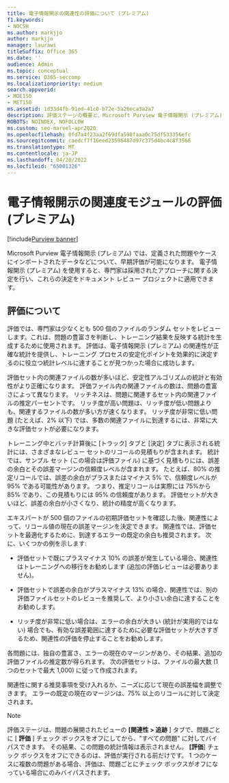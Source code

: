 ```yaml
---
title: 電子情報開示の関連性の評価について (プレミアム)
f1.keywords:
- NOCSH
ms.author: markjjo
author: markjjo
manager: laurawi
titleSuffix: Office 365
ms.date: ''
audience: Admin
ms.topic: conceptual
ms.service: O365-seccomp
ms.localizationpriority: medium
search.appverid:
- MOE150
- MET150
ms.assetid: 1d33d4fb-91ed-41c0-b72e-5a26eca3a2a7
description: 評価ステージの概要と、Microsoft Purview 電子情報開示 (プレミアム) での関連性トレーニング中の問題の豊富さを決定する役割について説明します。
ROBOTS: NOINDEX, NOFOLLOW
ms.custom: seo-marvel-apr2020
ms.openlocfilehash: 0fd7a4f23aa2f69dfa598faaa0c75df533356efc
ms.sourcegitcommit: caedcf7f16eed23596487d97c375d4bc4c8f3566
ms.translationtype: MT
ms.contentlocale: ja-JP
ms.lasthandoff: 04/20/2022
ms.locfileid: "65001326"
---
```

# <a name="assessment-in-the-relevance-module-in-ediscovery-premium"></a>電子情報開示の関連度モジュールの評価 (プレミアム)

[!include[Purview banner](../includes/purview-rebrand-banner.md)]
  
Microsoft Purview 電子情報開示 (プレミアム) では、定義された問題やケースにインポートされたデータなどについて、早期評価が可能になります。 電子情報開示 (プレミアム) を使用すると、専門家は採用されたアプローチに関する決定を行い、これらの決定をドキュメント レビュー プロジェクトに適用できます。
  
## <a name="understanding-assessment"></a>評価について

評価では、専門家は少なくとも 500 個のファイルのランダム セットをレビューします。これは、問題の豊富さを判断し、トレーニング結果を反映する統計を生成するために使用されます。 評価は、電子情報開示 (プレミアム) の関連性が正確な統計を提供し、トレーニング プロセスの安定化ポイントを効果的に決定するのに役立つ統計レベルに達することが見つかった場合に成功します。 
  
評価セット内の関連ファイルの数が多いほど、安定性アルゴリズムの統計と有効性がより正確になります。 評価ファイル内の関連ファイルの数は、問題の豊富さによって異なります。 リッチネスは、問題に関連するセット内の関連ファイルの推定パーセントです。 リッチ度が高い問題は、リッチ度が低い問題よりも、関連するファイルの数が多い方が速くなります。 リッチ度が非常に低い問題 (たとえば、2% 以下) では、多数の関連ファイルに到達するには、非常に大きな評価セットが必要になります。
  
トレーニング中とバッチ計算後に [トラック] タブと [決定] タブに表示される統計には、さまざまなレビュー セットのリコールの見積もりが含まれます。 統計では、サンプル セット (この場合は評価ファイル) に基づく見積もりには、誤差の余白とその誤差マージンの信頼度レベルが含まれます。 たとえば、80% の推定リコールでは、誤差の余白がプラスまたはマイナス 5% で、信頼度レベルが 95% である可能性があります。 つまり、推定リコールは実際には 75%から 85% であり、この見積もりには 95% の信頼度があります。 評価セットが大きいほど、誤差の余白が小さくなり、統計の精度が高くなります。 
  
エキスパートが 500 個のファイルの初期評価セットを確認した後、関連性によって、リコール値の現在の誤差マージンを決定できます。 関連性では、評価セットを最適化するために、到達するエラーの既定の余白も推奨されます。 次に、いくつかの例を示します:
  
- 評価セットで既にプラスマイナス 10% の誤差が発生している場合、関連性はトレーニングへの移行をお勧めします (追加の評価レビューは必要ありません)。 

- 評価セットで誤差の余白がプラスマイナス 13% の場合、関連性では、別の評価ファイルセットのレビューを推奨して、より小さい余白に達することをお勧めします。 

- リッチ度が非常に低い場合は、エラーの余白が大きい (統計が実用的ではない) 場合でも、有効な誤差範囲に達するために必要な評価セットが大きすぎるため、関連性の評価を停止することをお勧めします。

各問題には、独自の豊富さ、エラーの現在のマージンがあり、その結果、追加の評価ファイルの推定数が得られます。 次の評価セットは、ファイルの最大数 (1 つのセットで最大 1,000) に従って作成されます。
  
関連性に関する推奨事項を受け入れるか、ニーズに応じて現在の誤差幅を調整できます。 エラーの既定の現在のマージンは、75% 以上のリコールに対して決定されます。
  
> [!NOTE]
> 評価ステージは、問題の展開されたビューの **[関連性 \> 追跡** ] タブで、問題ごとに [ **評価** ] チェック ボックスをオフにしてから、"すべての問題" に対してバイパスできます。 その結果、この問題の統計情報は表示されません。 **[評価**] チェック ボックスをオフにできるのは、評価が実行される前だけです。 1 つのケースに複数の問題がある場合、評価は、問題ごとにチェック ボックスがオフになっている場合にのみバイパスされます。
